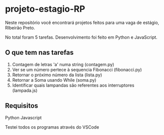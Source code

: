 # projeto-estagio-RP
Neste repositório você encontrará projetos feitos para uma vaga de  estágio, RIbeirão Preto.

No total foram 5 tarefas. Desenvolvimento foi feito em Python e JavaScript.

## O que tem nas tarefas
1. Contagem de letras 'a' numa string (contagem.py)
2. Ver se um número pertece à sequencia Fibonacci (fibonacci.py)
3. Retornar o próximo número da lista (lista.py)
4. Retornar a Soma usando While (soma.py)
5. Identificar quais lampandas são referentes aos interruptores (lampada.js)

## Requisitos
Python
Javascript

Testei todos os programas através do VSCode


